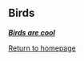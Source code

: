 ## Birds

***[Birds are cool](https://en.wikipedia.org/wiki/Bird)***

[Return to homepage](README.md)
